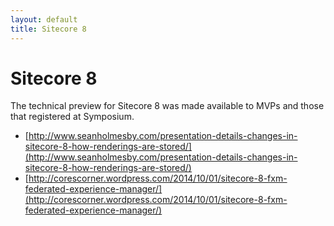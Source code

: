 ```yaml
---
layout: default
title: Sitecore 8
---
```


# Sitecore 8

The technical preview for Sitecore 8 was made available to MVPs and those that registered at Symposium.

* [http://www.seanholmesby.com/presentation-details-changes-in-sitecore-8-how-renderings-are-stored/](http://www.seanholmesby.com/presentation-details-changes-in-sitecore-8-how-renderings-are-stored/)
* [http://corescorner.wordpress.com/2014/10/01/sitecore-8-fxm-federated-experience-manager/](http://corescorner.wordpress.com/2014/10/01/sitecore-8-fxm-federated-experience-manager/)
